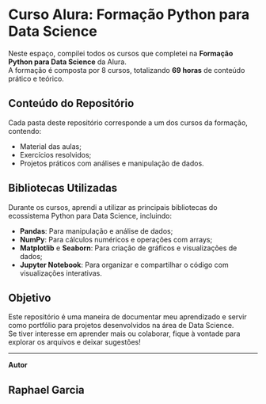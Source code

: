 # Curso Alura: Formação Python para Data Science  

Neste espaço, compilei todos os cursos que completei na **Formação Python para Data Science** da Alura.  
A formação é composta por 8 cursos, totalizando **69 horas** de conteúdo prático e teórico.  

## Conteúdo do Repositório  

Cada pasta deste repositório corresponde a um dos cursos da formação, contendo:  
- Material das aulas;  
- Exercícios resolvidos;  
- Projetos práticos com análises e manipulação de dados.  

## Bibliotecas Utilizadas  

Durante os cursos, aprendi a utilizar as principais bibliotecas do ecossistema Python para Data Science, incluindo:  
- **Pandas**: Para manipulação e análise de dados;  
- **NumPy**: Para cálculos numéricos e operações com arrays;  
- **Matplotlib** e **Seaborn**: Para criação de gráficos e visualizações de dados;  
- **Jupyter Notebook**: Para organizar e compartilhar o código com visualizações interativas.  

## Objetivo  

Este repositório é uma maneira de documentar meu aprendizado e servir como portfólio para projetos desenvolvidos na área de Data Science.  
Se tiver interesse em aprender mais ou colaborar, fique à vontade para explorar os arquivos e deixar sugestões!  

---

**Autor**  
## Raphael Garcia
